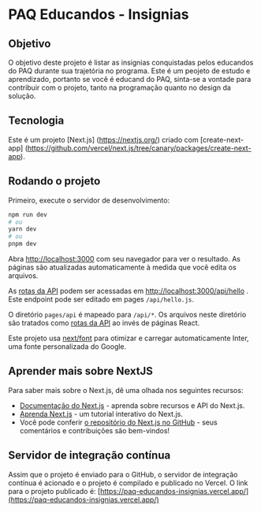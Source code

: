 # PAQ Educandos - Insignias

## Objetivo

O objetivo deste projeto é listar as insignias conquistadas pelos educandos do PAQ durante sua trajetória no programa. Este é um peojeto de estudo e aprendizado, portanto se você é educand do PAQ, sinta-se a vontade para contribuir com o projeto, tanto na programação quanto no design da solução.

## Tecnologia

Este é um projeto [Next.js] (https://nextjs.org/) criado com [create-next-app] (https://github.com/vercel/next.js/tree/canary/packages/create-next-app).

## Rodando o projeto

Primeiro, execute o servidor de desenvolvimento:

```bash
npm run dev
# ou
yarn dev
# ou
pnpm dev
```

Abra [http://localhost:3000](http://localhost:3000) com seu navegador para ver o resultado. As páginas são atualizadas automaticamente à medida que você edita os arquivos.

As [rotas da API](https://nextjs.org/docs/api-routes/introduction) podem ser acessadas em [http://localhost:3000/api/hello](http://localhost:3000/api/hello) . Este endpoint pode ser editado em pages `/api/hello.js`.

O diretório `pages/api` é mapeado para `/api/*`. Os arquivos neste diretório são tratados como [rotas da API](https://nextjs.org/docs/api-routes/introduction) ao invés de páginas React.

Este projeto usa [next/font](https://nextjs.org/docs/basic-features/font-optimization) para otimizar e carregar automaticamente Inter, uma fonte personalizada do Google.

## Aprender mais sobre NextJS

Para saber mais sobre o Next.js, dê uma olhada nos seguintes recursos:

- [Documentação do Next.js](https://nextjs.org/docs) - aprenda sobre recursos e API do Next.js.
- [Aprenda Next.js](https://nextjs.org/learn) - um tutorial interativo do Next.js.
- Você pode conferir [o repositório do Next.js no GitHub](https://github.com/vercel/next.js/) - seus comentários e contribuições são bem-vindos!

## Servidor de integração contínua

Assim que o projeto é enviado para o GitHub, o servidor de integração contínua é acionado e o projeto é compilado e publicado no Vercel. O link para o projeto publicado é: [https://paq-educandos-insignias.vercel.app/](https://paq-educandos-insignias.vercel.app/)

